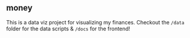 ## money

This is a data viz project for visualizing my finances. Checkout the `/data` folder for the data scripts & `/docs` for the frontend!
